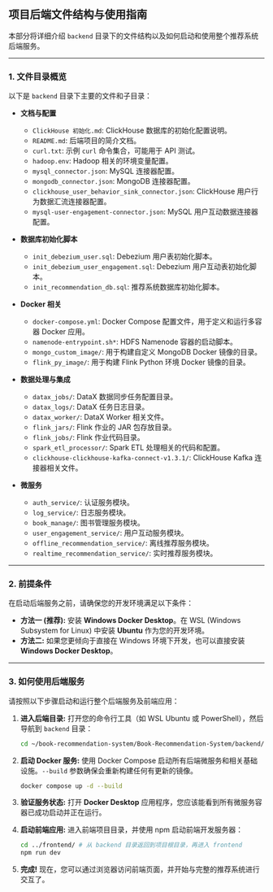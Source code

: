 ## 项目后端文件结构与使用指南

本部分将详细介绍 `backend` 目录下的文件结构以及如何启动和使用整个推荐系统后端服务。

-----

### 1\. 文件目录概览

以下是 `backend` 目录下主要的文件和子目录：

  * **文档与配置**

      * `ClickHouse 初始化.md`: ClickHouse 数据库的初始化配置说明。
      * `README.md`: 后端项目的简介文档。
      * `curl.txt`: 示例 `curl` 命令集合，可能用于 API 测试。
      * `hadoop.env`: Hadoop 相关的环境变量配置。
      * `mysql_connector.json`: MySQL 连接器配置。
      * `mongodb_connector.json`: MongoDB 连接器配置。
      * `clickhouse_user_behavior_sink_connector.json`: ClickHouse 用户行为数据汇流连接器配置。
      * `mysql-user-engagement-connector.json`: MySQL 用户互动数据连接器配置。

  * **数据库初始化脚本**

      * `init_debezium_user.sql`: Debezium 用户表初始化脚本。
      * `init_debezium_user_engagement.sql`: Debezium 用户互动表初始化脚本。
      * `init_recommendation_db.sql`: 推荐系统数据库初始化脚本。

  * **Docker 相关**

      * `docker-compose.yml`: Docker Compose 配置文件，用于定义和运行多容器 Docker 应用。
      * `namenode-entrypoint.sh*`: HDFS Namenode 容器的启动脚本。
      * `mongo_custom_image/`: 用于构建自定义 MongoDB Docker 镜像的目录。
      * `flink_py_image/`: 用于构建 Flink Python 环境 Docker 镜像的目录。

  * **数据处理与集成**

      * `datax_jobs/`: DataX 数据同步任务配置目录。
      * `datax_logs/`: DataX 任务日志目录。
      * `datax_worker/`: DataX Worker 相关文件。
      * `flink_jars/`: Flink 作业的 JAR 包存放目录。
      * `flink_jobs/`: Flink 作业代码目录。
      * `spark_etl_processor/`: Spark ETL 处理相关的代码和配置。
      * `clickhouse-clickhouse-kafka-connect-v1.3.1/`: ClickHouse Kafka 连接器相关文件。

  * **微服务**

      * `auth_service/`: 认证服务模块。
      * `log_service/`: 日志服务模块。
      * `book_manage/`: 图书管理服务模块。
      * `user_engagement_service/`: 用户互动服务模块。
      * `offline_recommendation_service/`: 离线推荐服务模块。
      * `realtime_recommendation_service/`: 实时推荐服务模块。

-----

### 2\. 前提条件

在启动后端服务之前，请确保您的开发环境满足以下条件：

  * **方法一 (推荐):** 安装 **Windows Docker Desktop**。在 WSL (Windows Subsystem for Linux) 中安装 **Ubuntu** 作为您的开发环境。
  * **方法二:** 如果您更倾向于直接在 Windows 环境下开发，也可以直接安装 **Windows Docker Desktop**。

-----

### 3\. 如何使用后端服务

请按照以下步骤启动和运行整个后端服务及前端应用：

1.  **进入后端目录:**
    打开您的命令行工具（如 WSL Ubuntu 或 PowerShell），然后导航到 `backend` 目录：

    ```bash
    cd ~/book-recommendation-system/Book-Recommendation-System/backend/
    ```

2.  **启动 Docker 服务:**
    使用 Docker Compose 启动所有后端微服务和相关基础设施。`--build` 参数确保会重新构建任何有更新的镜像。

    ```bash
    docker compose up -d --build
    ```

3.  **验证服务状态:**
    打开 **Docker Desktop** 应用程序，您应该能看到所有微服务容器已成功启动并正在运行。

4.  **启动前端应用:**
    进入前端项目目录，并使用 npm 启动前端开发服务器：

    ```bash
    cd ../frontend/ # 从 backend 目录返回到项目根目录，再进入 frontend
    npm run dev
    ```

5.  **完成\!**
    现在，您可以通过浏览器访问前端页面，并开始与完整的推荐系统进行交互了。
